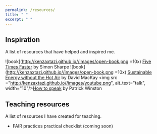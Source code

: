 ```yaml
---
permalink: /resources/
title: " "
excerpt: " "
---
```


## Inspiration

A list of resources that have helped and inspired me.

![book](<http://kenzaxtazi.github.io//images/open-book.png> =10x) [Five Times Faster](https://www.cambridge.org/core/books/five-times-faster) by Simon Sharpe
![book](<http://kenzaxtazi.github.io//images/open-book.png> =10x) [Sustainable Energy without the Hot Air](https://www.withouthotair.com/) by David MacKay
<img src ="<http://kenzaxtazi.github.io//images/youtube.png>", alt_text="talk", width="10"/>[How to speak](https://www.youtube.com/watch?v=Unzc731iCUY) by Patrick Winston

## Teaching resources

A list of resources I have created for teaching.

* FAIR practices practical checklist (coming soon)
